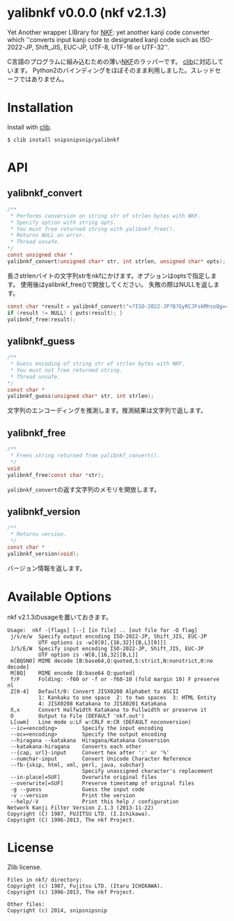 yalibnkf v0.0.0 (nkf v2.1.3)
========

Yet Another wrapper LIBrary for [NKF]( http://sourceforge.jp/projects/nkf/ ): yet another kanji code converter which ''converts input kanji code to designated kanji code such as ISO-2022-JP, Shift_JIS, EUC-JP, UTF-8, UTF-16 or UTF-32''.

C言語のプログラムに組み込むための薄い[NKF]( http://sourceforge.jp/projects/nkf/ )のラッパーです。
[clib]( https://github.com/clibs/clib/ )に対応しています。
Python2のバインディングをほぼそのまま利用しました。スレッドセーフではありません。

Installation
========

Install with [clib]( https://github.com/clibs/clib ).

```
$ clib install snipsnipsnip/yalibnkf
```

API
===

yalibnkf_convert
------

```c
/**
 * Performs conversion on string str of strlen bytes with NKF.
 * Specify option with string opts.
 * You must free returned string with yalibnkf_free().
 * Returns NULL on error.
 * Thread unsafe.
*/
const unsigned char *
yalibnkf_convert(unsigned char* str, int strlen, unsigned char* opts);
```

長さstrlenバイトの文字列strをnkfにかけます。オプションはoptsで指定します。
使用後はyalibnkf_free()で開放してください。
失敗の際はNULLを返します。

```c
const char *result = yalibnkf_convert("=?ISO-2022-JP?B?GyRCJFskMhsoQg==?=", 34, "-w");
if (result != NULL) { puts(result); }
yalibnkf_free(result);
```

yalibnkf_guess
------

```c
/**
 * Guess encoding of string str of strlen bytes with NKF.
 * You must not free returned string.
 * Thread unsafe.
*/
const char *
yalibnkf_guess(unsigned char* str, int strlen);
```

文字列のエンコーディングを推測します。推測結果は文字列で返します。

yalibnkf_free
------

```c
/**
 * Frees string returned from yalibnkf_convert().
 */
void
yalibnkf_free(const char *str);
```

`yalibnkf_convert`の返す文字列のメモリを開放します。

yalibnkf_version
------

```c
/**
 * Returns version.
 */
const char *
yalibnkf_version(void);
```

バージョン情報を返します。

Available Options
=======

nkf v2.1.3のusageを置いておきます。

```
Usage:  nkf -[flags] [--] [in file] .. [out file for -O flag]
 j/s/e/w  Specify output encoding ISO-2022-JP, Shift_JIS, EUC-JP
          UTF options is -w[8[0],{16,32}[{B,L}[0]]]
 J/S/E/W  Specify input encoding ISO-2022-JP, Shift_JIS, EUC-JP
          UTF option is -W[8,[16,32][B,L]]
 m[BQSN0] MIME decode [B:base64,Q:quoted,S:strict,N:nonstrict,0:no decode]
 M[BQ]    MIME encode [B:base64 Q:quoted]
 f/F      Folding: -f60 or -f or -f60-10 (fold margin 10) F preserve nl
 Z[0-4]   Default/0: Convert JISX0208 Alphabet to ASCII
          1: Kankaku to one space  2: to two spaces  3: HTML Entity
          4: JISX0208 Katakana to JISX0201 Katakana
 X,x      Convert Halfwidth Katakana to Fullwidth or preserve it
 O        Output to File (DEFAULT 'nkf.out')
 L[uwm]   Line mode u:LF w:CRLF m:CR (DEFAULT noconversion)
 --ic=<encoding>        Specify the input encoding
 --oc=<encoding>        Specify the output encoding
 --hiragana --katakana  Hiragana/Katakana Conversion
 --katakana-hiragana    Converts each other
 --{cap, url}-input     Convert hex after ':' or '%'
 --numchar-input        Convert Unicode Character Reference
 --fb-{skip, html, xml, perl, java, subchar}
                        Specify unassigned character's replacement
 --in-place[=SUF]       Overwrite original files
 --overwrite[=SUF]      Preserve timestamp of original files
 -g --guess             Guess the input code
 -v --version           Print the version
 --help/-V              Print this help / configuration
Network Kanji Filter Version 2.1.3 (2013-11-22)
Copyright (C) 1987, FUJITSU LTD. (I.Ichikawa).
Copyright (C) 1996-2013, The nkf Project.
```

License
=======

Zlib license.

```
Files in nkf/ directory:
Copyright (c) 1987, Fujitsu LTD. (Itaru ICHIKAWA).
Copyright (c) 1996-2013, The nkf Project.

Other files:
Copyright (c) 2014, snipsnipsnip
```
